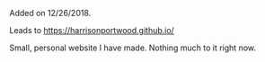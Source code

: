 Added on 12/26/2018.

Leads to
https://harrisonportwood.github.io/

Small, personal website I have made. Nothing much to it right now.
